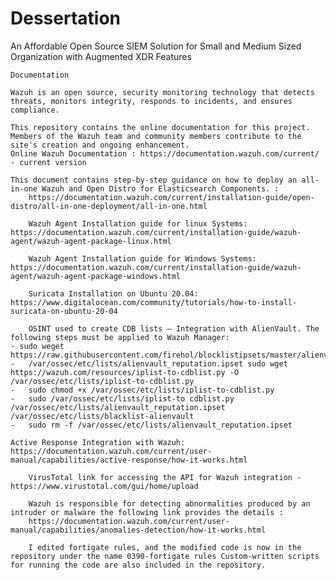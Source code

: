 # Dessertation
An Affordable Open Source SIEM Solution for Small and Medium Sized Organization with Augmented XDR Features 

	Documentation 

	Wazuh is an open source, security monitoring technology that detects threats, monitors integrity, responds to incidents, and ensures compliance.

	This repository contains the online documentation for this project. Members of the Wazuh team and community members contribute to the site's creation and ongoing enhancement.
	Online Wazuh Documentation : https://documentation.wazuh.com/current/ - current version 

	This document contains step-by-step guidance on how to deploy an all-in-one Wazuh and Open Distro for Elasticsearch Components. :
        https://documentation.wazuh.com/current/installation-guide/open-distro/all-in-one-deployment/all-in-one.html 
       
        Wazuh Agent Installation guide for linux Systems: https://documentation.wazuh.com/current/installation-guide/wazuh-agent/wazuh-agent-package-linux.html
	
        Wazuh Agent Installation guide for Windows Systems: https://documentation.wazuh.com/current/installation-guide/wazuh-agent/wazuh-agent-package-windows.html
	
        Suricata Installation on Ubuntu 20.04: https://www.digitalocean.com/community/tutorials/how-to-install-suricata-on-ubuntu-20-04 
	
        OSINT used to create CDB lists – Integration with AlienVault. The following steps must be applied to Wazuh Manager: 
	- sudo weget https://raw.githubusercontent.com/firehol/blocklistipsets/master/alienvault_reputation.ipset
	-	/var/ossec/etc/lists/alienvault_reputation.ipset sudo wget https://wazuh.com/resources/iplist-to-cdblist.py -O /var/ossec/etc/lists/iplist-to-cdblist.py
	-	sudo chmod +x /var/ossec/etc/lists/iplist-to-cdblist.py 
	-	sudo /var/ossec/etc/lists/iplist-to cdblist.py /var/ossec/etc/lists/alienvault_reputation.ipset /var/ossec/etc/lists/blacklist-alienvault 
	-	sudo rm -f /var/ossec/etc/lists/alienvault_reputation.ipset

	Active Response Integration with Wazuh: https://documentation.wazuh.com/current/user-manual/capabilities/active-response/how-it-works.html 
	
        VirusTotal link for accessing the API for Wazuh integration - https://www.virustotal.com/gui/home/upload 
	
        Wazuh is responsible for detecting abnormalities produced by an intruder or malware the following link provides the details : 
        https://documentation.wazuh.com/current/user-manual/capabilities/anomalies-detection/how-it-works.html
	
        I edited fortigate rules, and the modified code is now in the repository under the name 0390-fortigate rules Custom-written scripts for running the code are also included in the repository.
